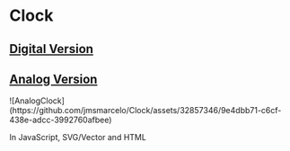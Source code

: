 <h1>Clock</h1>

<h2><a href="https://jmsmarcelo.github.io/Clock/digital.html">Digital Version</a></h2>

<h2><a href="https://jmsmarcelo.github.io/Clock/analog.html">Analog Version</a></h2>
![AnalogClock](https://github.com/jmsmarcelo/Clock/assets/32857346/9e4dbb71-c6cf-438e-adcc-3992760afbee)

<p>In JavaScript, SVG/Vector and HTML</p>
